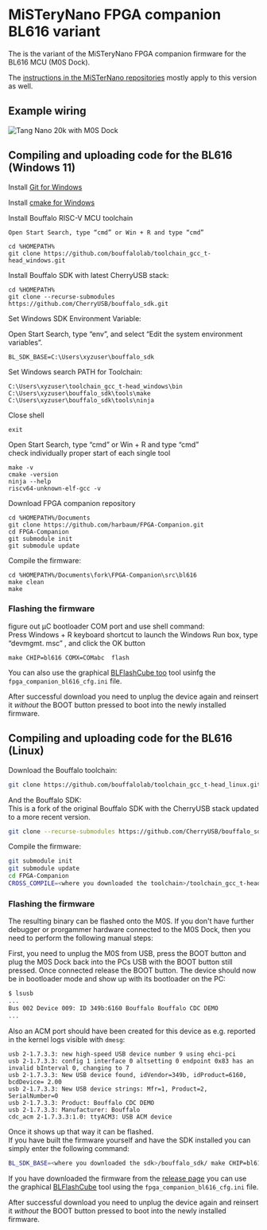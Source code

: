 # MiSTeryNano FPGA companion BL616 variant

The is the variant of the MiSTeryNano FPGA companion firmware
for the BL616 MCU (M0S Dock).

The [instructions in the MiSTerNano repositories](https://github.com/harbaum/MiSTeryNano/tree/main/firmware) mostly apply to this version as well.

## Example wiring

![Tang Nano 20k with M0S Dock](m0s_dock_tn20k.png)  


## Compiling and uploading code for the BL616 (Windows 11)

Install [Git for Windows](https://gitforwindows.org)

Install [cmake for Windows](https://cmake.org/download)

Install Bouffalo RISC-V MCU toolchain

```text
Open Start Search, type “cmd” or Win + R and type “cmd” 

cd %HOMEPATH%
git clone https://github.com/bouffalolab/toolchain_gcc_t-head_windows.git
```

Install Bouffalo SDK with latest CherryUSB stack:  

```text
cd %HOMEPATH%
git clone --recurse-submodules https://github.com/CherryUSB/bouffalo_sdk.git
```

Set Windows SDK Environment Variable:  

Open Start Search, type “env”, and select “Edit the system environment variables”.

```text
BL_SDK_BASE=C:\Users\xyzuser\bouffalo_sdk
```

Set Windows search PATH for Toolchain:  

```text
C:\Users\xyzuser\toolchain_gcc_t-head_windows\bin
C:\Users\xyzuser\bouffalo_sdk\tools\make
C:\Users\xyzuser\bouffalo_sdk\tools\ninja
```

Close shell

```text
exit
```

Open Start Search, type “cmd” or Win + R and type “cmd”  
check individually proper start of each single tool

```text
make -v
cmake -version
ninja --help
riscv64-unknown-elf-gcc -v
```

Download FPGA companion repository

```text
cd %HOMEPATH%/Documents
git clone https://github.com/harbaum/FPGA-Companion.git
cd FPGA-Companion
git submodule init
git submodule update
```

Compile the firmware:  

```text
cd %HOMEPATH%/Documents\fork\FPGA-Companion\src\bl616
make clean
make
```

### Flashing the firmware

figure out µC bootloader COM port and use shell command:  
Press Windows + R keyboard shortcut to launch the Windows Run box, type “devmgmt. msc” , and click the OK button

```text
make CHIP=bl616 COMX=COMabc  flash
```

You can also use the graphical [BLFlashCube too](https://github.com/bouffalolab/bouffalo_sdk/tree/master/tools/bflb_tools/bouffalo_flash_cube) tool usinfg the ```fpga_companion_bl616_cfg.ini``` file.

After successful download you need to unplug the device again and reinsert it *without* the BOOT button pressed to boot into the newly installed firmware.

## Compiling and uploading code for the BL616 (Linux)

Download the Bouffalo toolchain:

```bash
git clone https://github.com/bouffalolab/toolchain_gcc_t-head_linux.git
```

And the Bouffalo SDK:  
This is a fork of the original Bouffalo SDK with the CherryUSB stack updated to a more recent version.

```bash
git clone --recurse-submodules https://github.com/CherryUSB/bouffalo_sdk.git
```

Compile the firmware:

```bash
git submodule init
git submodule update
cd FPGA-Companion
CROSS_COMPILE=<where you downloaded the toolchain>/toolchain_gcc_t-head_linux/bin/riscv64-unknown-elf- BL_SDK_BASE=<where you downloaded the sdk>/bouffalo_sdk/ make
```

### Flashing the firmware

The resulting binary can be flashed onto the M0S. If you don't have
further debugger or prorgammer hardware connected to the M0S Dock, then
you need to perform the following manual steps:

First, you need to unplug the M0S from USB, press the BOOT button and plug the M0S Dock back into the PCs USB with the
BOOT button still pressed. Once connected release the BOOT button. The device
should now be in bootloader mode and show up with its bootloader on the PC:

```bash
$ lsusb
...
Bus 002 Device 009: ID 349b:6160 Bouffalo Bouffalo CDC DEMO
...
```

Also an ACM port should have been created for this device as e.g.
reported in the kernel logs visible with ```dmesg```:

```text
usb 2-1.7.3.3: new high-speed USB device number 9 using ehci-pci
usb 2-1.7.3.3: config 1 interface 0 altsetting 0 endpoint 0x83 has an invalid bInterval 0, changing to 7
usb 2-1.7.3.3: New USB device found, idVendor=349b, idProduct=6160, bcdDevice= 2.00
usb 2-1.7.3.3: New USB device strings: Mfr=1, Product=2, SerialNumber=0
usb 2-1.7.3.3: Product: Bouffalo CDC DEMO
usb 2-1.7.3.3: Manufacturer: Bouffalo
cdc_acm 2-1.7.3.3:1.0: ttyACM3: USB ACM device
```

Once it shows up that way it can be flashed.  
If you have built the firmware yourself and have the SDK installed you can simply enter the following command:

```bash
BL_SDK_BASE=<where you downloaded the sdk>/bouffalo_sdk/ make CHIP=bl616 COMX=/dev/ttyACM3 flash
```

If you have downloaded the firmware from the [release page](https://github.com/harbaum/MiSTeryNano/releases) you can use the graphical [BLFlashCube](https://github.com/bouffalolab/bouffalo_sdk/tree/master/tools/bflb_tools/bouffalo_flash_cube) tool using the ```fpga_companion_bl616_cfg.ini``` file.

After successful download you need to unplug the device again and reinsert it *without* the BOOT button pressed to boot into the newly installed firmware.
